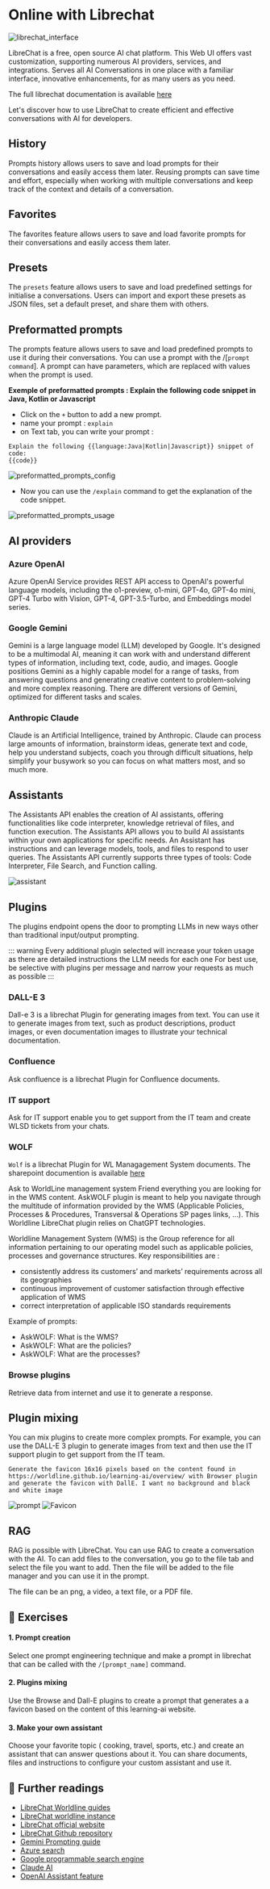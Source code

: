# Online with Librechat
![librechat_interface](../assets/images/librechat_interface.png)

LibreChat is a free, open source AI chat platform. This Web UI offers vast customization, supporting numerous AI providers, services, and integrations. Serves all AI Conversations in one place with a familiar interface, innovative enhancements, for as many users as you need.

The full librechat documentation is available [here](https://www.librechat.ai/docs)

Let's discover how to use LibreChat to create efficient and effective conversations with AI for developers.

## History
Prompts history allows users to save and load prompts for their conversations and easily access them later. Reusing prompts can save time and effort, especially when working with multiple conversations and keep track of the context and details of a conversation.

## Favorites
The favorites feature allows users to save and load favorite prompts for their conversations and easily access them later.

## Presets
The `presets` feature allows users to save and load predefined settings for initialise a conversations. Users can import and export these presets as JSON files, set a default preset, and share them with others.

## Preformatted prompts 
The prompts feature allows users to save and load predefined prompts to use it during their conversations.
You can use a prompt with the /[`prompt command`]. A prompt can have parameters, which are replaced with values when the prompt is used.

**Exemple of preformatted prompts : Explain the following code snippet in Java, Kotlin or Javascript**

* Click on the `+` button to add a new prompt.
* name your prompt : `explain`
* on Text tab, you can write your prompt :
```
Explain the following {{language:Java|Kotlin|Javascript}} snippet of code: 
{{code}}
```
![preformatted_prompts_config](../assets/images/prompt.png)

* Now you can use the `/explain` command to get the explanation of the code snippet.

![preformatted_prompts_usage](../assets/images/demo_prompt.gif)


## AI providers 

### Azure OpenAI
Azure OpenAI Service provides REST API access to OpenAI's powerful language models, including the o1-preview, o1-mini, GPT-4o, GPT-4o mini, GPT-4 Turbo with Vision, GPT-4, GPT-3.5-Turbo, and Embeddings model series.

### Google Gemini
Gemini is a large language model (LLM) developed by Google.  It's designed to be a multimodal AI, meaning it can work with and understand different types of information, including text, code, audio, and images. Google positions Gemini as a highly capable model for a range of tasks, from answering questions and generating creative content to problem-solving and more complex reasoning.  There are different versions of Gemini, optimized for different tasks and scales.

### Anthropic Claude
Claude is an Artificial Intelligence, trained by Anthropic. Claude can process large amounts of information, brainstorm ideas, generate text and code, help you understand subjects, coach you through difficult situations, help simplify your busywork so you can focus on what matters most, and so much more.

## Assistants 
The Assistants API enables the creation of AI assistants, offering functionalities like code interpreter, knowledge retrieval of files, and function execution. The Assistants API allows you to build AI assistants within your own applications for specific needs. An Assistant has instructions and can leverage models, tools, and files to respond to user queries. The Assistants API currently supports three types of tools: Code Interpreter, File Search, and Function calling.

![assistant](../assets/images/assistant.png)

## Plugins
The plugins endpoint opens the door to prompting LLMs in new ways other than traditional input/output prompting.

::: warning 
Every additional plugin selected will increase your token usage as there are detailed instructions the LLM needs for each one
For best use, be selective with plugins per message and narrow your requests as much as possible
:::

### DALL-E 3

Dall-e 3 is a librechat Plugin for generating images from text. You can use it to generate images from text, such as product descriptions, product images, or even documentation images to illustrate your technical documentation.

### Confluence
Ask confluence is a librechat Plugin for Confluence documents.

### IT support

Ask for IT support enable you to get support from the IT team and create WLSD tickets from your chats.

### WOLF

`Wolf` is a librechat Plugin for WL Managagement System documents. 
The sharepoint documention is available [here](https://worldline365.sharepoint.com/sites/AAC815)

Ask to WorldLine management system Friend everything you are looking for in the WMS content. 
AskWOLF plugin is meant to help you navigate through the multitude of information provided by the WMS (Applicable Policies, Processes & Procedures, Transversal & Operations SP pages links, …). This Worldline LibreChat plugin relies on ChatGPT technologies.

​​​​​​​Worldline Management System (WMS) is the Group reference for all information pertaining to our operating model such as applicable policies, processes and governance structures.
Key responsibilities are :
- consistently address its customers’ and markets’ requirements across all its geographies
- continuous improvement of customer satisfaction through effective application of WMS
- correct interpretation of applicable ISO standards requirements

Example of prompts:
- AskWOLF: What is the WMS?
- AskWOLF: What are the policies?
- AskWOLF: What are the processes?

### Browse plugins
Retrieve data from internet and use it to generate a response.

## Plugin mixing
You can mix plugins to create more complex prompts. For example, you can use the DALL-E 3 plugin to generate images from text and then use the IT support plugin to get support from the IT team.

```
Generate the favicon 16x16 pixels based on the content found in 
https://worldline.github.io/learning-ai/overview/ with Browser plugin 
and generate the favicon with DallE. I want no background and black and white image
```
![prompt](../assets/images/multi_plugin.png)
![Favicon](../assets/images/result_prompt.png)

## RAG

RAG is possible with LibreChat. You can use RAG to create a conversation with the AI.
To can add files to the conversation, you go to the file tab and select the file you want to add. Then the file will be added to the file manager and you can use it in the prompt.

The file can be an png, a video, a text file, or a PDF file.

## 🧪 Exercises

#### 1. Prompt creation

Select one prompt engineering technique and make a prompt in librechat that can be called with the `/[prompt_name]` command.

#### 2. Plugins mixing

Use the Browse and Dall-E plugins to create a prompt that generates a a favicon based on the content of this learning-ai website.

#### 3. Make your own assistant

Choose your favorite topic ( cooking, travel, sports, etc.) and create an assistant that can answer questions about it. You can share documents, files and instructions to configure your custom assistant and use it.

## 📖 Further readings
* [LibreChat Worldline guides](https://worldline365.sharepoint.com/:u:/r/sites/GenerativeAIQA/SitePages/LibreChat-guides.aspx?csf=1&web=1&e=evKJpU)
* [LibreChat worldline instance](https://librechat.as8677.net/login)
* [LibreChat official website](https://www.librechat.ai/)
* [LibreChat Github repository](https://github.com/danny-avila/LibreChat)
* [Gemini Prompting guide]()
* [Azure search](https://learn.microsoft.com/en-us/azure/search/search-what-is-azure-search)
* [Google programmable search engine](https://programmablesearchengine.google.com/about/)
* [Claude AI](https://www.anthropic.com/)
* [OpenAI Assistant feature](https://platform.openai.com/docs/assistants/overview)